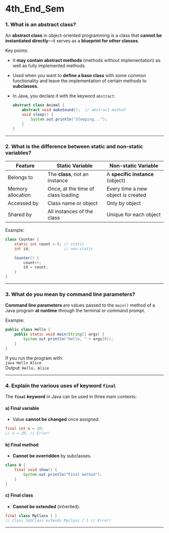 # 4th_End_Sem

### **1. What is an abstract class?**

An **abstract class** in object-oriented programming is a class that **cannot be instantiated directly**—it serves as a **blueprint for other classes**.

Key points:
- It **may contain abstract methods** (methods without implementation) as well as fully implemented methods.
- Used when you want to **define a base class** with some common functionality and leave the implementation of certain methods to **subclasses**.
- In Java, you declare it with the keyword `abstract`:
  
  ```java
  abstract class Animal {
      abstract void makeSound();  // abstract method
      void sleep() {
          System.out.println("Sleeping...");
      }
  }
  ```

---

### **2. What is the difference between static and non-static variables?**

| Feature           | Static Variable                            | Non-static Variable                       |
|------------------|---------------------------------------------|-------------------------------------------|
| Belongs to       | The **class**, not an instance              | A **specific instance** (object)          |
| Memory allocation| Once, at the time of class loading          | Every time a new object is created        |
| Accessed by      | Class name or object                        | Only by object                            |
| Shared by        | All instances of the class                  | Unique for each object                    |

Example:
```java
class Counter {
    static int count = 0; // static
    int id;               // non-static

    Counter() {
        count++;
        id = count;
    }
}
```

---

### **3. What do you mean by command line parameters?**

**Command line parameters** are values passed to the `main()` method of a Java program **at runtime** through the terminal or command prompt.

Example:
```java
public class Hello {
    public static void main(String[] args) {
        System.out.println("Hello, " + args[0]);
    }
}
```

If you run the program with:  
`java Hello Alice`  
Output: `Hello, Alice`

---

### **4. Explain the various uses of keyword `final`**

The **`final` keyword** in Java can be used in three main contexts:

#### a) Final variable
- Value **cannot be changed** once assigned.
```java
final int x = 10;
// x = 20; // Error!
```

#### b) Final method
- **Cannot be overridden** by subclasses.
```java
class A {
    final void show() {
        System.out.println("Final method");
    }
}
```

#### c) Final class
- **Cannot be extended** (inherited).
```java
final class MyClass { }
// class SubClass extends MyClass { } // Error!
```

---
